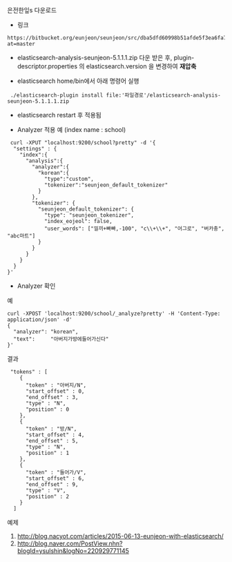 은전한잎s 다운로드
- 링크
```
https://bitbucket.org/eunjeon/seunjeon/src/dba5dfd60998b51afde5f3ea6fa74368e8b50b9a/elasticsearch/?at=master
```
-  elasticsearch-analysis-seunjeon-5.1.1.1.zip 다운 받은 후, plugin-descriptor.properties 의 elasticsearch.version 을 변경하여 **재압축**

- elasticsearch home/bin에서 아래 명령어 실행
```
 ./elasticsearch-plugin install file:'파일경로'/elasticsearch-analysis-seunjeon-5.1.1.1.zip
```

- elasticsearch restart 후 적용됨

- Analyzer 적용 예 (index name : school)
```
 curl -XPUT "localhost:9200/school?pretty" -d '{
  "settings" : {
    "index":{
      "analysis":{
        "analyzer":{
          "korean":{
            "type":"custom",
            "tokenizer":"seunjeon_default_tokenizer"
          }
        },
        "tokenizer": {
          "seunjeon_default_tokenizer": {
            "type": "seunjeon_tokenizer",
            "index_eojeol": false,
            "user_words": ["낄끼+빠빠,-100", "c\\+\\+", "어그로", "버카충", "abc마트"]
          }
        }
      }
    }
  }
}'

```

- Analyzer 확인

예
~~~
curl -XPOST 'localhost:9200/school/_analyze?pretty' -H 'Content-Type: application/json' -d'
{
  "analyzer": "korean",
  "text":     "아버지가방에들어가신다"
}'
~~~

결과
~~~
 "tokens" : [
    {
      "token" : "아버지/N",
      "start_offset" : 0,
      "end_offset" : 3,
      "type" : "N",
      "position" : 0
    },
    {
      "token" : "방/N",
      "start_offset" : 4,
      "end_offset" : 5,
      "type" : "N",
      "position" : 1
    },
    {
      "token" : "들어가/V",
      "start_offset" : 6,
      "end_offset" : 9,
      "type" : "V",
      "position" : 2
    }
  ]

~~~

예제
1. http://blog.nacyot.com/articles/2015-06-13-eunjeon-with-elasticsearch/
2. http://blog.naver.com/PostView.nhn?blogId=ysulshin&logNo=220929771145

